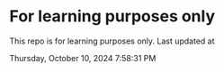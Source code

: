 # For learning purposes only
This repo is for learning purposes only.
Last updated at

Thursday, October 10, 2024 7:58:31 PM


